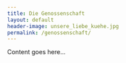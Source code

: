 ```yaml
---
title: Die Genossenschaft
layout: default
header-image: unsere_liebe_kuehe.jpg
permalink: /genossenschaft/
---
```


Content goes here...